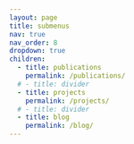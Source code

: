 ```yaml
---
layout: page
title: submenus
nav: true
nav_order: 8
dropdown: true
children:
  - title: publications
    permalink: /publications/
  # - title: divider
  - title: projects
    permalink: /projects/
  # - title: divider
  - title: blog
    permalink: /blog/
---
```

